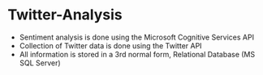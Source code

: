 ﻿# Twitter-Analysis

* Sentiment analysis is done using the Microsoft Cognitive Services API
* Collection of Twitter data is done using the Twitter API
* All information is stored in a 3rd normal form, Relational Database (MS SQL Server)
